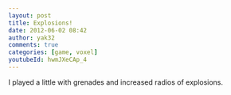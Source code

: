 ```yaml
---
layout: post
title: Explosions!
date: 2012-06-02 08:42
author: yak32
comments: true
categories: [game, voxel]
youtubeId: hwmJXeCAp_4
---
```


I played a little with grenades and increased radios of explosions.

